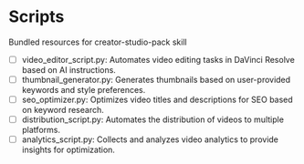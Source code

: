 # Scripts

Bundled resources for creator-studio-pack skill

- [ ] video_editor_script.py: Automates video editing tasks in DaVinci Resolve based on AI instructions.
- [ ] thumbnail_generator.py: Generates thumbnails based on user-provided keywords and style preferences.
- [ ] seo_optimizer.py: Optimizes video titles and descriptions for SEO based on keyword research.
- [ ] distribution_script.py: Automates the distribution of videos to multiple platforms.
- [ ] analytics_script.py: Collects and analyzes video analytics to provide insights for optimization.
